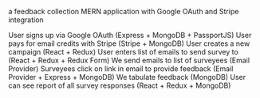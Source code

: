 a feedback collection MERN application with Google OAuth and Stripe integration

User signs up via Google OAuth (Express + MongoDB + PassportJS)
User pays for email credits with Stripe (Stripe + MongoDB)
User creates a new campaign (React + Redux)
User enters list of emails to send survey to (React + Redux + Redux Form)
We send emails to list of surveyees (Email Provider)
Surveyees click on link in email to provide feedback (Email Provider + Express + MongoDB)
We tabulate feedback (MongoDB)
User can see report of all survey responses (React + Redux + MongoDB)
